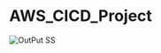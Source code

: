# AWS_CICD_Project

![OutPut SS](https://github.com/darjidhruv26/AWS_CICD_Project/assets/90086813/c6c91d9f-ee15-4070-a88e-0d79654d0afb)

